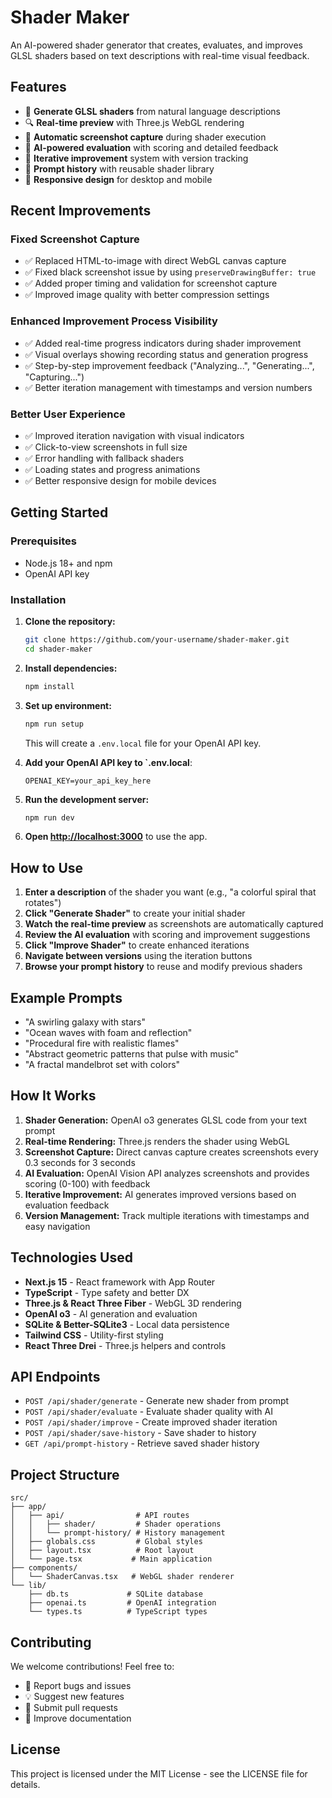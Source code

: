 # Shader Maker

An AI-powered shader generator that creates, evaluates, and improves GLSL shaders based on text descriptions with real-time visual feedback.

## Features

- 🎨 **Generate GLSL shaders** from natural language descriptions
- 🔍 **Real-time preview** with Three.js WebGL rendering
- 📸 **Automatic screenshot capture** during shader execution
- 🤖 **AI-powered evaluation** with scoring and detailed feedback
- 🔄 **Iterative improvement** system with version tracking
- 💾 **Prompt history** with reusable shader library
- 📱 **Responsive design** for desktop and mobile

## Recent Improvements

### Fixed Screenshot Capture
- ✅ Replaced HTML-to-image with direct WebGL canvas capture
- ✅ Fixed black screenshot issue by using `preserveDrawingBuffer: true`
- ✅ Added proper timing and validation for screenshot capture
- ✅ Improved image quality with better compression settings

### Enhanced Improvement Process Visibility
- ✅ Added real-time progress indicators during shader improvement
- ✅ Visual overlays showing recording status and generation progress
- ✅ Step-by-step improvement feedback ("Analyzing...", "Generating...", "Capturing...")
- ✅ Better iteration management with timestamps and version numbers

### Better User Experience
- ✅ Improved iteration navigation with visual indicators
- ✅ Click-to-view screenshots in full size
- ✅ Error handling with fallback shaders
- ✅ Loading states and progress animations
- ✅ Better responsive design for mobile devices

## Getting Started

### Prerequisites

- Node.js 18+ and npm
- OpenAI API key

### Installation

1. **Clone the repository:**
   ```bash
   git clone https://github.com/your-username/shader-maker.git
   cd shader-maker
   ```

2. **Install dependencies:**
   ```bash
   npm install
   ```

3. **Set up environment:**
   ```bash
   npm run setup
   ```
   This will create a `.env.local` file for your OpenAI API key.

4. **Add your OpenAI API key to `.env.local**:
   ```
   OPENAI_KEY=your_api_key_here
   ```

5. **Run the development server:**
   ```bash
   npm run dev
   ```

6. **Open [http://localhost:3000](http://localhost:3000)** to use the app.

## How to Use

1. **Enter a description** of the shader you want (e.g., "a colorful spiral that rotates")
2. **Click "Generate Shader"** to create your initial shader
3. **Watch the real-time preview** as screenshots are automatically captured
4. **Review the AI evaluation** with scoring and improvement suggestions
5. **Click "Improve Shader"** to create enhanced iterations
6. **Navigate between versions** using the iteration buttons
7. **Browse your prompt history** to reuse and modify previous shaders

## Example Prompts

- "A swirling galaxy with stars"
- "Ocean waves with foam and reflection"
- "Procedural fire with realistic flames"
- "Abstract geometric patterns that pulse with music"
- "A fractal mandelbrot set with colors"

## How It Works

1. **Shader Generation:** OpenAI o3 generates GLSL code from your text prompt
2. **Real-time Rendering:** Three.js renders the shader using WebGL
3. **Screenshot Capture:** Direct canvas capture creates screenshots every 0.3 seconds for 3 seconds
4. **AI Evaluation:** OpenAI Vision API analyzes screenshots and provides scoring (0-100) with feedback
5. **Iterative Improvement:** AI generates improved versions based on evaluation feedback
6. **Version Management:** Track multiple iterations with timestamps and easy navigation

## Technologies Used

- **Next.js 15** - React framework with App Router
- **TypeScript** - Type safety and better DX
- **Three.js & React Three Fiber** - WebGL 3D rendering
- **OpenAI o3** - AI generation and evaluation
- **SQLite & Better-SQLite3** - Local data persistence
- **Tailwind CSS** - Utility-first styling
- **React Three Drei** - Three.js helpers and controls

## API Endpoints

- `POST /api/shader/generate` - Generate new shader from prompt
- `POST /api/shader/evaluate` - Evaluate shader quality with AI
- `POST /api/shader/improve` - Create improved shader iteration
- `POST /api/shader/save-history` - Save shader to history
- `GET /api/prompt-history` - Retrieve saved shader history

## Project Structure

```
src/
├── app/
│   ├── api/                # API routes
│   │   ├── shader/         # Shader operations
│   │   └── prompt-history/ # History management
│   ├── globals.css         # Global styles
│   ├── layout.tsx          # Root layout
│   └── page.tsx           # Main application
├── components/
│   └── ShaderCanvas.tsx   # WebGL shader renderer
└── lib/
    ├── db.ts             # SQLite database
    ├── openai.ts         # OpenAI integration
    └── types.ts          # TypeScript types
```

## Contributing

We welcome contributions! Feel free to:
- 🐛 Report bugs and issues
- 💡 Suggest new features
- 🔧 Submit pull requests
- 📖 Improve documentation

## License

This project is licensed under the MIT License - see the LICENSE file for details.
